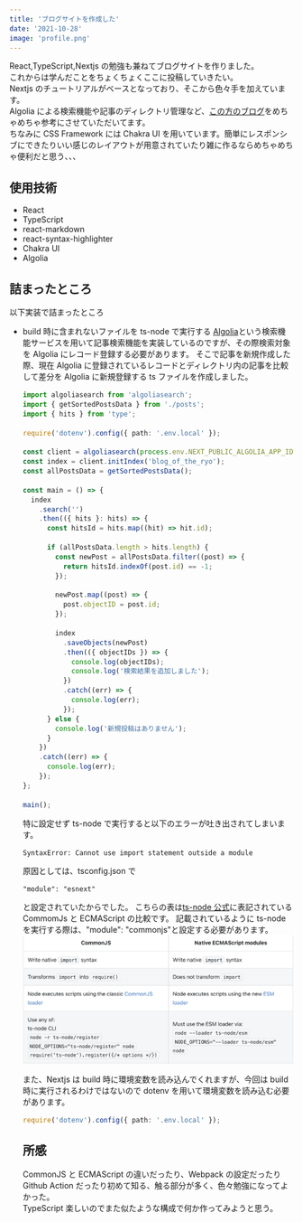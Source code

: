 ```yaml
---
title: 'ブログサイトを作成した'
date: '2021-10-28'
image: 'profile.png'
---
```


React,TypeScript,Nextjs の勉強も兼ねてブログサイトを作りました。  
これからは学んだことをちょくちょくここに投稿していきたい。  
Nextjs のチュートリアルがベースとなっており、そこから色々手を加えています。  
Algolia による検索機能や記事のディレクトリ管理など、[この方のブログ](https://kenzoblog.vercel.app/)をめちゃめちゃ参考にさせていただいてます。  
ちなみに CSS Framework には Chakra UI を用いています。簡単にレスポンシブにできたりいい感じのレイアウトが用意されていたり雑に作るならめちゃめちゃ便利だと思う、、、

## 使用技術

- React
- TypeScript
- react-markdown
- react-syntax-highlighter
- Chakra UI
- Algolia

## 詰まったところ

以下実装で詰まったところ

- build 時に含まれないファイルを ts-node で実行する
  [Algolia](https://www.algolia.com/)という検索機能サービスを用いて記事検索機能を実装しているのですが、その際検索対象を Algolia にレコード登録する必要があります。
  そこで記事を新規作成した際、現在 Algolia に登録されているレコードとディレクトリ内の記事を比較して差分を Algolia に新規登録する ts ファイルを作成しました。

  ```ts:algolia.ts
  import algoliasearch from 'algoliasearch';
  import { getSortedPostsData } from './posts';
  import { hits } from 'type';

  require('dotenv').config({ path: '.env.local' });

  const client = algoliasearch(process.env.NEXT_PUBLIC_ALGOLIA_APP_ID, process.env.ALGOLIA_ADMIN_KEY);
  const index = client.initIndex('blog_of_the_ryo');
  const allPostsData = getSortedPostsData();

  const main = () => {
    index
      .search('')
      .then(({ hits }: hits) => {
        const hitsId = hits.map((hit) => hit.id);

        if (allPostsData.length > hits.length) {
          const newPost = allPostsData.filter((post) => {
            return hitsId.indexOf(post.id) == -1;
          });

          newPost.map((post) => {
            post.objectID = post.id;
          });

          index
            .saveObjects(newPost)
            .then(({ objectIDs }) => {
              console.log(objectIDs);
              console.log('検索結果を追加しました');
            })
            .catch((err) => {
              console.log(err);
            });
        } else {
          console.log('新規投稿はありません');
        }
      })
      .catch((err) => {
        console.log(err);
      });
  };

  main();
  ```

  特に設定せず ts-node で実行すると以下のエラーが吐き出されてしまいます。

  ```
  SyntaxError: Cannot use import statement outside a module
  ```

  原因としては、tsconfig.json で

  ```
  "module": "esnext"
  ```

  と設定されていたからでした。
  こちらの表は[ts-node 公式](https://typestrong.org/ts-node/docs/imports)に表記されている CommomJs と ECMAScript の比較です。
  記載されているように ts-node を実行する際は、"module": "commonjs"と設定する必要があります。
  ![picture 2](20211028-index-chart.png)

  また、Nextjs は build 時に環境変数を読み込んでくれますが、今回は build 時に実行されるわけではないので dotenv を用いて環境変数を読み込む必要があります。

  ```ts:algolia.ts
  require('dotenv').config({ path: '.env.local' });
  ```

  ## 所感

  CommonJS と ECMAScript の違いだったり、Webpack の設定だったり Github Action だったり初めて知る、触る部分が多く、色々勉強になってよかった。  
  TypeScript 楽しいのでまた似たような構成で何か作ってみようと思う。
